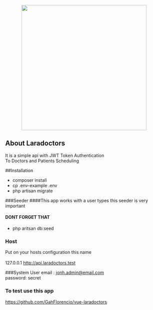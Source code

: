 <p align="center"><a href="https://laravel.com" target="_blank"><img src="https://raw.githubusercontent.com/laravel/art/master/logo-lockup/5%20SVG/2%20CMYK/1%20Full%20Color/laravel-logolockup-cmyk-red.svg" width="400"></a></p>

## About Laradoctors

It is a simple api with JWT Token Authentication\
To Doctors and Patients Scheduling

##Installation
- composer install
- cp .env-example .env
- php artisan migrate

###Seeder
####This app works with a user types this seeder is very important
#### DONT FORGET THAT
- php aritsan db:seed 

### Host
Put on your hosts configuration this name\
\
127.0.0.1 http://api.laradoctors.test

###System User
email : jonh.admin@email.com\
password: secret

### To test use this app
https://github.com/GahFlorencio/vue-laradoctors
